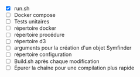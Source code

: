 - [x] run.sh
- [ ] Docker compose
- [ ] Tests unitaires
- [ ] répertoire docker
- [ ] répertoire procédure 
- [ ] répertoire d3
- [ ] arguments pour la création  d'un objet Symfinder 
- [ ] répertoire configuration 
- [ ] Build.sh après chaque modification
- [ ] Épurer la chaîne pour une compilation plus rapide
